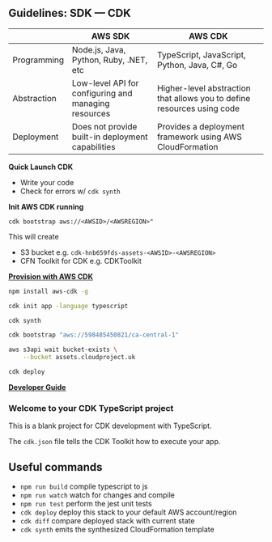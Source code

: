 ## Guidelines: SDK — CDK

|               | AWS SDK                                           | AWS CDK                                                    |
|---------------|---------------------------------------------------|------------------------------------------------------------|
| Programming   | Node.js, Java, Python, Ruby, .NET, etc | TypeScript, JavaScript, Python, Java, C#, Go |
| Abstraction   | Low-level API for configuring and managing resources | Higher-level abstraction that allows you to define resources using code |
| Deployment    | Does not provide built-in deployment capabilities   | Provides a deployment framework using AWS CloudFormation    |


**Quick Launch CDK**

- Write your code
- Check for errors w/ `cdk synth`

**Init AWS CDK running**

```
cdk bootstrap aws://<AWSID>/<AWSREGION>"
```

This will create

- S3 bucket e.g. `cdk-hnb659fds-assets-<AWSID>-<AWSREGION>`
- CFN Toolkit for CDK e.g. CDKToolkit

[**Provision with AWS CDK**](lib/README.md)


```sh
npm install aws-cdk -g
```

```sh
cdk init app -language typescript
```


```sh
cdk synth
```

```sh
cdk bootstrap "aws://598485450821/ca-central-1"

aws s3api wait bucket-exists \
    --bucket assets.cloudproject.uk
```

```sh
cdk deploy
```
[**Developer Guide**](../aws/lambdas/process-images/README.md)


### Welcome to your CDK TypeScript project


This is a blank project for CDK development with TypeScript.

The `cdk.json` file tells the CDK Toolkit how to execute your app.

## Useful commands

* `npm run build`   compile typescript to js
* `npm run watch`   watch for changes and compile
* `npm run test`    perform the jest unit tests
* `cdk deploy`      deploy this stack to your default AWS account/region
* `cdk diff`        compare deployed stack with current state
* `cdk synth`       emits the synthesized CloudFormation template
